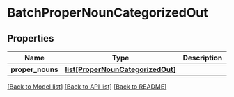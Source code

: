 # BatchProperNounCategorizedOut

## Properties
Name | Type | Description | Notes
------------ | ------------- | ------------- | -------------
**proper_nouns** | [**list[ProperNounCategorizedOut]**](ProperNounCategorizedOut.md) |  | [optional] 

[[Back to Model list]](../README.md#documentation-for-models) [[Back to API list]](../README.md#documentation-for-api-endpoints) [[Back to README]](../README.md)


